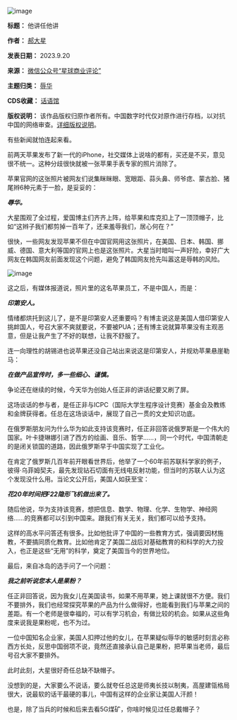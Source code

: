 ![image](https://chinadigitaltimes.net/chinese/files/2023/09/post-700396-650bbaea7536d.png)




**标题：** 他讲任他讲  

**作者：** [郝大星](https://chinadigitaltimes.net/space/星球商业评论)  

**发表日期：** 2023.9.20  

**来源：** [微信公众号“星球商业评论”](https://mp.weixin.qq.com/s/-M2KdV94EE9TBGz8wYP1LQ)  

**主题归类：** [辱华](https://chinadigitaltimes.net/space/辱华)  

**CDS收藏：** [话语馆](https://chinadigitaltimes.net/space/%E8%AF%9D%E8%AF%AD%E9%A6%86)  

**版权说明：** 该作品版权归原作者所有。中国数字时代仅对原作进行存档，以对抗中国的网络审查。[详细版权说明](https://chinadigitaltimes.net/chinese/copyright)。


有些新闻就怕连起来看。


前两天苹果发布了新一代的iPhone，社交媒体上说啥的都有，买还是不买，意见很不统一。这种分歧很快就被一张苹果手表专家的照片消除了。


苹果官网的这张照片被网友们说集眯眯眼、宽眼距、蒜头鼻、师爷痣、蒙古脸、猪尾辫6种元素于一脸，是妥妥的：


***辱华。*** 


大星围观了全过程，爱国博主们齐齐上阵，给苹果和库克扣上了一顶顶帽子，比如“这辫子我们都剪掉一百年了，还来羞辱我们，居心何在？”


很快，一些网友发现苹果不但在中国官网用这张照片，在美国、日本、韩国、挪威、德国、意大利等国的官网上也是这张照片。大星当时暗叫一声好险，幸好广大网友在韩国网友前面发现这个问题，避免了韩国网友抢先叫嚣这是辱韩的风险。


![image](https://chinadigitaltimes.net/chinese/files/2023/09/post-700396-650bbaea80ecb.png)


这之后，有媒体报道说，照片里的这名苹果员工，不是中国人，而是：


***印第安人。*** 


情绪都烘托到这儿了，是不是印第安人还重要吗？有博主说这是美国人借印第安人挑衅国人，号召大家不爽就要说，不要被PUA；还有博主说就算苹果没有主观恶意，但是让我产生了不好的联想，让我不舒服了。


连一向理性的胡锡进也说苹果还没自己站出来说这是印第安人，并规劝苹果悬崖勒马：


***在做产品宣传时，多一些细心、谨慎。*** 


争论还在继续的时候，今天华为创始人任正非的讲话纪要又刷了屏。


这场谈话的参与者，是任正非与ICPC（国际大学生程序设计竞赛）基金会及教练和金牌获得者。任总在这场谈话中，展现了自己一贯的文史知识功底。


在俄罗斯朋友问为什么华为如此支持该竞赛时，任正非回答说俄罗斯是一个伟大的国家。叶卡捷琳娜引进了西方的绘画、音乐、哲学……，同一个时代，中国清朝走的是闭关锁国的道路，因此俄罗斯早于中国实现了工业化。


在肯定了俄罗斯几百年前开眼看世界后，他举了一个60年前苏联科学家的例子，彼得·乌菲姆契夫，最先发现钻石切面有无线电反射功能，但当时的苏联人认为这个发现没什么用。当论文公开后，美国人如获至宝：


***花20年时间把F22隐形飞机做出来了。*** 


随后他说，华为支持该竞赛，想把信息、数学、物理、化学、生物学、神经网络……的竞赛都可以引到中国来。跟我们有关无关，我们都可以给予支持。


这样的高水平问答还有很多。比如他批评了中国的一些教育方式，强调要因材施教，不要搞同质化教育。比如他肯定了美国二战后对基础教育的和科学的大力投入，也正是这些“无用”的科学，奠定了美国当今的世界地位。


最后，来自冰岛的选手问了一个问题：


***我之前听说您本人是果粉？*** 


任正非回答说，因为我女儿在美国读书，如果不用苹果，她上课就很不方便。我们不要排外，我们也经常探究苹果的产品为什么做得好，也能看到我们与苹果之间的差距。有一个老师是很幸福的，可以有学习机会，有做比较的机会。如果从这些角度来说我是果粉呢，也不为过。


一位中国知名企业家，美国人扣押过他的女儿，在苹果疑似辱华的敏感时刻言必称西方长处，反思中国弱项不说，竟然还直接承认自己是果粉，把苹果当老师，最后号召大家不要排外。


此时此刻，大星很好奇任总缺不缺帽子。


没想到的是，大家要么不说话，要么就夸任总这是师夷长技以制夷，高屋建瓴格局很大，说最软的话干最硬的事儿，中国有这样的企业家让美国人汗颜！


也是，除了当兵的时候和后来去看5G煤矿，你啥时候见过任总戴帽子？


